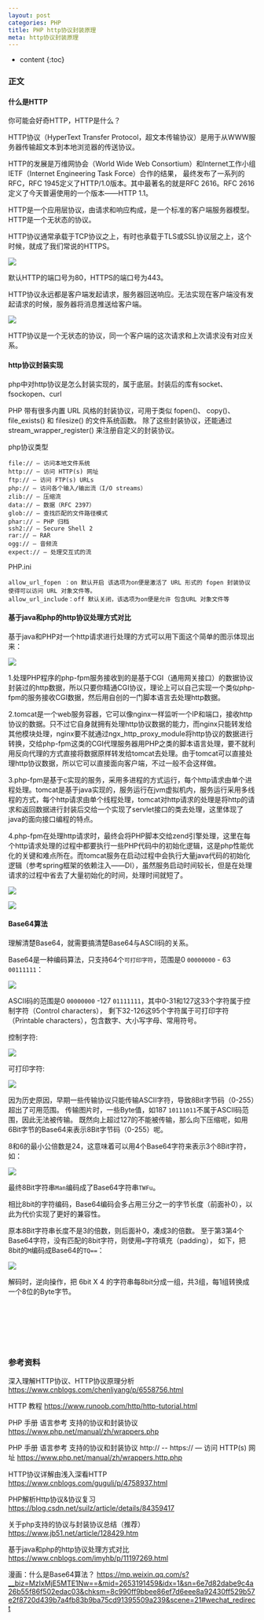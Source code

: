 ```yaml
---
layout: post
categories: PHP
title: PHP http协议封装原理
meta: http协议封装原理
---
```

* content
{:toc}

### 正文

#### 什么是HTTP

你可能会好奇HTTP，HTTP是什么？

HTTP协议（HyperText Transfer Protocol，超文本传输协议）是用于从WWW服务器传输超文本到本地浏览器的传送协议。

HTTP的发展是万维网协会（World Wide Web Consortium）和Internet工作小组IETF（Internet Engineering Task Force）合作的结果，
最终发布了一系列的RFC，RFC 1945定义了HTTP/1.0版本。其中最著名的就是RFC 2616。RFC 2616定义了今天普遍使用的一个版本——HTTP 1.1。

HTTP是一个应用层协议，由请求和响应构成，是一个标准的客户端服务器模型。HTTP是一个无状态的协议。

HTTP协议通常承载于TCP协议之上，有时也承载于TLS或SSL协议层之上，这个时候，就成了我们常说的HTTPS。

![]({{site.baseurl}}/images/20190827/20190827142817.png)

默认HTTP的端口号为80，HTTPS的端口号为443。

HTTP协议永远都是客户端发起请求，服务器回送响应。无法实现在客户端没有发起请求的时候，服务器将消息推送给客户端。

![]({{site.baseurl}}/images/20190827/20190827143028.png)

HTTP协议是一个无状态的协议，同一个客户端的这次请求和上次请求没有对应关系。

#### http协议封装实现

php中对http协议是怎么封装实现的，属于底层。封装后的库有socket、fsockopen、curl

PHP 带有很多内置 URL 风格的封装协议，可用于类似 fopen()、 copy()、 file_exists() 和 filesize() 的文件系统函数。 
除了这些封装协议，还能通过 stream_wrapper_register() 来注册自定义的封装协议。

php协议类型

    file:// — 访问本地文件系统
    http:// — 访问 HTTP(s) 网址
    ftp:// — 访问 FTP(s) URLs
    php:// — 访问各个输入/输出流（I/O streams）
    zlib:// — 压缩流
    data:// — 数据（RFC 2397）
    glob:// — 查找匹配的文件路径模式
    phar:// — PHP 归档
    ssh2:// — Secure Shell 2
    rar:// — RAR
    ogg:// — 音频流
    expect:// — 处理交互式的流

PHP.ini

    allow_url_fopen ：on 默认开启 该选项为on便是激活了 URL 形式的 fopen 封装协议使得可以访问 URL 对象文件等。
    allow_url_include：off 默认关闭，该选项为on便是允许 包含URL 对象文件等


#### 基于java和php的http协议处理方式对比

基于java和PHP对一个http请求进行处理的方式可以用下面这个简单的图示体现出来：

![]({{site.baseurl}}/images/20190816/20190816414335.png)

1.处理PHP程序的php-fpm服务接收到的是基于CGI（通用网关接口）的数据协议封装过的http数据，所以只要你精通CGI协议，理论上可以自己实现一个类似php-fpm的服务接收CGI数据，然后用自创的一门脚本语言去处理http数据。

2.tomcat是一个web服务容器，它可以像nginx一样监听一个IP和端口，接收http协议的数据。只不过它自身就拥有处理http协议数据的能力，而nginx只能转发给其他模块处理，nginx要不就通过ngx_http_proxy_module将http协议的数据进行转换，交给php-fpm这类的CGI代理服务器用PHP之类的脚本语言处理，要不就利用反向代理的方式直接将数据原样转发给tomcat去处理。由于tomcat可以直接处理http协议数据，所以它可以直接面向客户端，不过一般不会这样做。

3.php-fpm是基于c实现的服务，采用多进程的方式运行，每个http请求由单个进程处理。tomcat是基于java实现的，服务运行在jvm虚拟机内，服务运行采用多线程的方式，每个http请求由单个线程处理，tomcat对http请求的处理是将http的请求和返回数据进行封装后交给一个实现了servlet接口的类去处理，这里体现了java的面向接口编程的特点。

4.php-fpm在处理http请求时，最终会将PHP脚本交给zend引擎处理，这里在每个http请求处理的过程中都要执行一些PHP代码中的初始化逻辑，这是php性能优化的关键和难点所在。而tomcat服务在启动过程中会执行大量java代码的初始化逻辑（参考spring框架的依赖注入——DI），虽然服务启动时间较长，但是在处理请求的过程中省去了大量初始化的时间，处理时间就短了。


![]({{site.baseurl}}/images/20190816/20190816134124.png)

![]({{site.baseurl}}/images/20191018/20191018105918.png)

#### Base64算法

理解清楚Base64，就需要搞清楚Base64与ASCII码的关系。

Base64是一种编码算法，只支持64个`可打印字符`，范围是0 `00000000` - 63 `00111111`：

![]({{site.baseurl}}/images/20210204/20210204143109.png)

ASCII码的范围是0 `00000000` -127 `01111111`，其中0-31和127这33个字符属于控制字符（Control characters），
剩下32-126这95个字符属于可打印字符（Printable characters），包含数字、大小写字母、常用符号。

控制字符:

![]({{site.baseurl}}/images/20210204/20210204143115.png)

可打印字符:

![]({{site.baseurl}}/images/20210204/20210204143114.png)

因为历史原因，早期一些传输协议只能传输ASCII字符，导致8Bit字节码（0-255）超出了可用范围。
传输图片时，一些Byte值，如187 `10111011`不属于ASCII码范围，因此无法被传输。
既然向上超过127的不能被传输，那么向下压缩呢，如用6Bit字节的Base64来表示8Bit字节码（0-255）呢。

8和6的最小公倍数是24，这意味着可以用4个Base64字符来表示3个8Bit字符，如：

![]({{site.baseurl}}/images/20210204/20210204143113.png)

最终8Bit字符串`Man`编码成了Base64字符串`TWFu`。

相比8bit的字符编码，Base64编码会多占用三分之一的字节长度（前面补0），以此为代价实现了更好的兼容性。

原本8Bit字符串长度不是3的倍数，则后面补0，凑成3的倍数。
至于第3第4个Base64字符，没有匹配的8bit字符，则使用`=`字符填充（padding），
如下，把8bit的`M`编码成Base64的`TQ==`：

![]({{site.baseurl}}/images/20210204/20210204143116.png)

解码时，逆向操作，把 6bit X 4 的字符串每8bit分成一组，共3组，每1组转换成一个8位的Byte字节。

<br/><br/><br/><br/><br/>
### 参考资料

深入理解HTTP协议、HTTP协议原理分析 <https://www.cnblogs.com/chenliyang/p/6558756.html>

HTTP 教程 <https://www.runoob.com/http/http-tutorial.html>

PHP 手册 语言参考 支持的协议和封装协议 <https://www.php.net/manual/zh/wrappers.php>

PHP 手册 语言参考 支持的协议和封装协议 http:// -- https:// — 访问 HTTP(s) 网址 <https://www.php.net/manual/zh/wrappers.http.php>

HTTP协议详解由浅入深看HTTP <https://www.cnblogs.com/guguli/p/4758937.html>

PHP解析Http协议&协议复习 <https://blog.csdn.net/suilz/article/details/84359417>

关于php支持的协议与封装协议总结（推荐） <https://www.jb51.net/article/128429.htm>

基于java和php的http协议处理方式对比 <https://www.cnblogs.com/imyhb/p/11197269.html>

漫画：什么是Base64算法？  <https://mp.weixin.qq.com/s?__biz=MzIxMjE5MTE1Nw==&mid=2653191459&idx=1&sn=6e7d82dabe9c4a26b55f86f502edac03&chksm=8c990ff9bbee86ef7d6eee8a92430ff529b57e2f8720d439b7a4fb83b9ba75cd91395509a239&scene=21#wechat_redirect>

